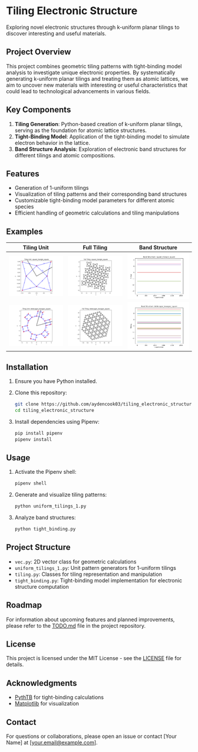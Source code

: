 # Tiling Electronic Structure

Exploring novel electronic structures through k-uniform planar tilings to discover interesting and useful materials.

## Project Overview

This project combines geometric tiling patterns with tight-binding model analysis to investigate unique electronic properties. By systematically generating k-uniform planar tilings and treating them as atomic lattices, we aim to uncover new materials with interesting or useful characteristics that could lead to technological advancements in various fields.

## Key Components

1. **Tiling Generation**: Python-based creation of k-uniform planar tilings, serving as the foundation for atomic lattice structures.
2. **Tight-Binding Model**: Application of the tight-binding model to simulate electron behavior in the lattice.
3. **Band Structure Analysis**: Exploration of electronic band structures for different tilings and atomic compositions.

## Features

- Generation of 1-uniform tilings
- Visualization of tiling patterns and their corresponding band structures
- Customizable tight-binding model parameters for different atomic species
- Efficient handling of geometric calculations and tiling manipulations

## Examples

| Tiling Unit | Full Tiling | Band Structure |
|-------------|-------------|-----------------|
| ![Tiling Unit: square triangle square](./images/Tiling_Unit:_square_triangle_square.png) | ![Full Tiling: square triangle square](./images/Full_Tiling:_square_triangle_square.png) | ![Band Structure: square triangle square](./images/Band_Structure:_square_triangle_square.png) |
| ![Tiling Unit: dodecagon hexagon square](./images/Tiling_Unit:_dodecagon_hexagon_square.png) | ![Full Tiling: dodecagon hexagon square](./images/Full_Tiling:_dodecagon_hexagon_square.png) | ![Band Structure: dodecagon hexagon square](./images/Band_Structure:_dodecagon_hexagon_square.png) |

## Installation

1. Ensure you have Python installed.
2. Clone this repository:

   ```bash
   git clone https://github.com/aydencook03/tiling_electronic_structure.git
   cd tiling_electronic_structure
   ```

3. Install dependencies using Pipenv:

   ```bash
   pip install pipenv
   pipenv install
   ```

## Usage

1. Activate the Pipenv shell:

   ```bash
   pipenv shell
   ```

2. Generate and visualize tiling patterns:

   ```bash
   python uniform_tilings_1.py
   ```

3. Analyze band structures:

   ```bash
   python tight_binding.py
   ```

## Project Structure

- `vec.py`: 2D vector class for geometric calculations
- `uniform_tilings_1.py`: Unit pattern generators for 1-uniform tilings
- `tiling.py`: Classes for tiling representation and manipulation
- `tight_binding.py`: Tight-binding model implementation for electronic structure computation

## Roadmap

For information about upcoming features and planned improvements, please refer to the [TODO.md](TODO.md) file in the project repository.

## License

This project is licensed under the MIT License - see the [LICENSE](LICENSE) file for details.

## Acknowledgments

- [PythTB](https://www.physics.rutgers.edu/pythtb/) for tight-binding calculations
- [Matplotlib](https://matplotlib.org/) for visualization

## Contact

For questions or collaborations, please open an issue or contact [Your Name] at [your.email@example.com].
